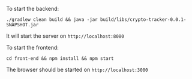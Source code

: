 To start the backend:
```
./gradlew clean build && java -jar build/libs/crypto-tracker-0.0.1-SNAPSHOT.jar
```

It will start the server on `http://localhost:8080`

To start the frontend:

```
cd front-end && npm install && npm start
```

The browser should be started on `http://localhost:3000`